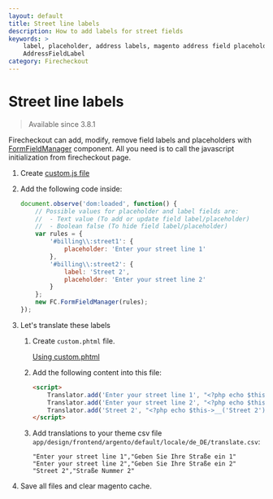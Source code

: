 ```yaml
---
layout: default
title: Street line labels
description: How to add labels for street fields
keywords: >
    label, placeholder, address labels, magento address field placeholders,
    AddressFieldLabel
category: Firecheckout
---
```


# Street line labels

> Available since 3.8.1

Firecheckout can add, modify, remove field labels and placeholders with
[FormFieldManager](../form-field-manager/) component.
All you need is to call the javascript initialization from firecheckout page.

 1. Create [custom.js file][custom_js]
 2. Add the following code inside:

    ```js
    document.observe('dom:loaded', function() {
        // Possible values for placeholder and label fields are:
        //  - Text value (To add or update field label/placeholder)
        //  - Boolean false (To hide field label/placeholder)
        var rules = {
            '#billing\\:street1': {
                placeholder: 'Enter your street line 1'
            },
            '#billing\\:street2': {
                label: 'Street 2',
                placeholder: 'Enter your street line 2'
            }
        };
        new FC.FormFieldManager(rules);
    });
    ```

 3. Let's translate these labels

    1.  Create `custom.phtml` file.

        [Using custom.phtml][custom_phtml]

    2.  Add the following content into this file:

        ```html
        <script>
            Translator.add('Enter your street line 1', "<?php echo $this->__('Enter your street line 1') ?>");
            Translator.add('Enter your street line 2', "<?php echo $this->__('Enter your street line 2') ?>");
            Translator.add('Street 2', "<?php echo $this->__('Street 2') ?>");
        </script>
        ```

    3.  Add translations to your theme csv file
        `app/design/frontend/argento/default/locale/de_DE/translate.csv`:

        ```csv
        "Enter your street line 1","Geben Sie Ihre Straße ein 1"
        "Enter your street line 2","Geben Sie Ihre Straße ein 2"
        "Street 2","Straße Nummer 2"
        ```

 4. Save all files and clear magento cache.

[custom_js]: /m1/extensions/firecheckout/using-customcss-and-customjs/#add-custom-javascript-at-firecheckout-page "How to use custom.js file"
[custom_phtml]: /m1/extensions/firecheckout/using-customphtml/ "How to use custom.phtml file"
